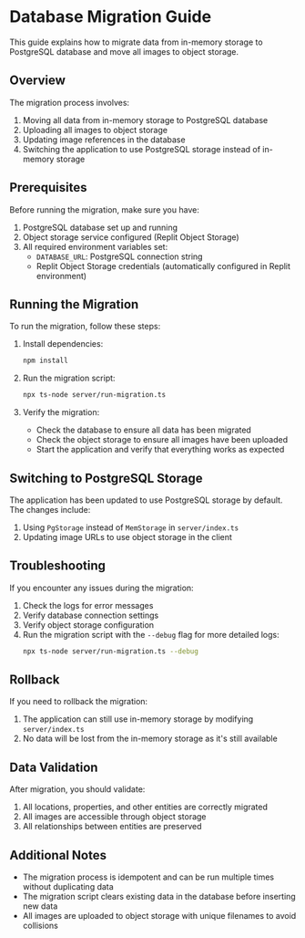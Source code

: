 # Database Migration Guide

This guide explains how to migrate data from in-memory storage to PostgreSQL database and move all images to object storage.

## Overview

The migration process involves:

1. Moving all data from in-memory storage to PostgreSQL database
2. Uploading all images to object storage
3. Updating image references in the database
4. Switching the application to use PostgreSQL storage instead of in-memory storage

## Prerequisites

Before running the migration, make sure you have:

1. PostgreSQL database set up and running
2. Object storage service configured (Replit Object Storage)
3. All required environment variables set:
   - `DATABASE_URL`: PostgreSQL connection string
   - Replit Object Storage credentials (automatically configured in Replit environment)

## Running the Migration

To run the migration, follow these steps:

1. Install dependencies:
   ```bash
   npm install
   ```

2. Run the migration script:
   ```bash
   npx ts-node server/run-migration.ts
   ```

3. Verify the migration:
   - Check the database to ensure all data has been migrated
   - Check the object storage to ensure all images have been uploaded
   - Start the application and verify that everything works as expected

## Switching to PostgreSQL Storage

The application has been updated to use PostgreSQL storage by default. The changes include:

1. Using `PgStorage` instead of `MemStorage` in `server/index.ts`
2. Updating image URLs to use object storage in the client

## Troubleshooting

If you encounter any issues during the migration:

1. Check the logs for error messages
2. Verify database connection settings
3. Verify object storage configuration
4. Run the migration script with the `--debug` flag for more detailed logs:
   ```bash
   npx ts-node server/run-migration.ts --debug
   ```

## Rollback

If you need to rollback the migration:

1. The application can still use in-memory storage by modifying `server/index.ts`
2. No data will be lost from the in-memory storage as it's still available

## Data Validation

After migration, you should validate:

1. All locations, properties, and other entities are correctly migrated
2. All images are accessible through object storage
3. All relationships between entities are preserved

## Additional Notes

- The migration process is idempotent and can be run multiple times without duplicating data
- The migration script clears existing data in the database before inserting new data
- All images are uploaded to object storage with unique filenames to avoid collisions 
